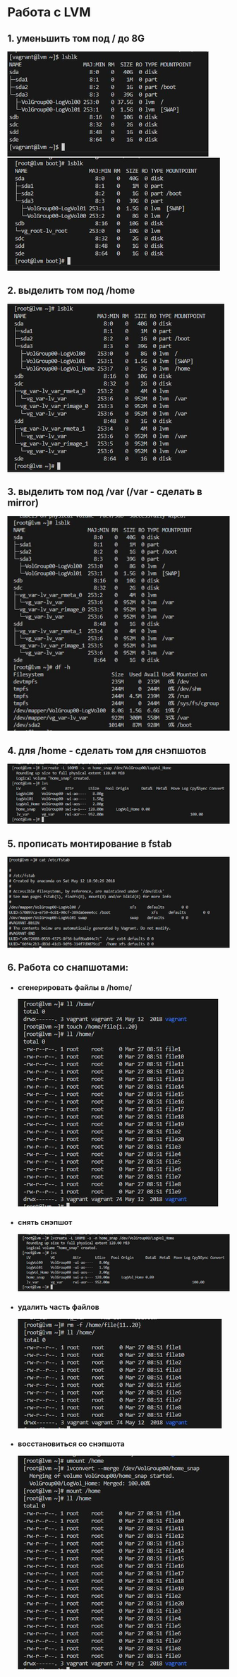# Работа с LVM
## 1. уменьшить том под / до 8G
![1](https://github.com/keeper521/otus_linux/blob/main/lessons/LVM/file/1.JPG)  
![8G](https://github.com/keeper521/otus_linux/blob/main/lessons/LVM/file/8G.JPG)  
## 2. выделить том под /home
![home](https://github.com/keeper521/otus_linux/blob/main/lessons/LVM/file/home.JPG)  
## 3. выделить том под /var (/var - сделать в mirror)
![var](https://github.com/keeper521/otus_linux/blob/main/lessons/LVM/file/var.JPG)  
## 4. для /home - сделать том для снэпшотов
![snapshot](https://github.com/keeper521/otus_linux/blob/main/lessons/LVM/file/snapshot.JPG)   
## 5. прописать монтирование в fstab  
![fstab](https://github.com/keeper521/otus_linux/blob/main/lessons/LVM/file/fstab.JPG)  
## 6. Работа со снапшотами:  
* ### сгенерировать файлы в /home/  
  ![file](https://github.com/keeper521/otus_linux/blob/main/lessons/LVM/file/file.JPG)
* ### снять снэпшот  
  ![snapshot](https://github.com/keeper521/otus_linux/blob/main/lessons/LVM/file/snapshot.JPG)  
* ### удалить часть файлов  
  ![delete_file](https://github.com/keeper521/otus_linux/blob/main/lessons/LVM/file/delete_file.JPG)
* ### восстановиться со снэпшота  
   ![restore](https://github.com/keeper521/otus_linux/blob/main/lessons/LVM/file/restore.JPG)  

